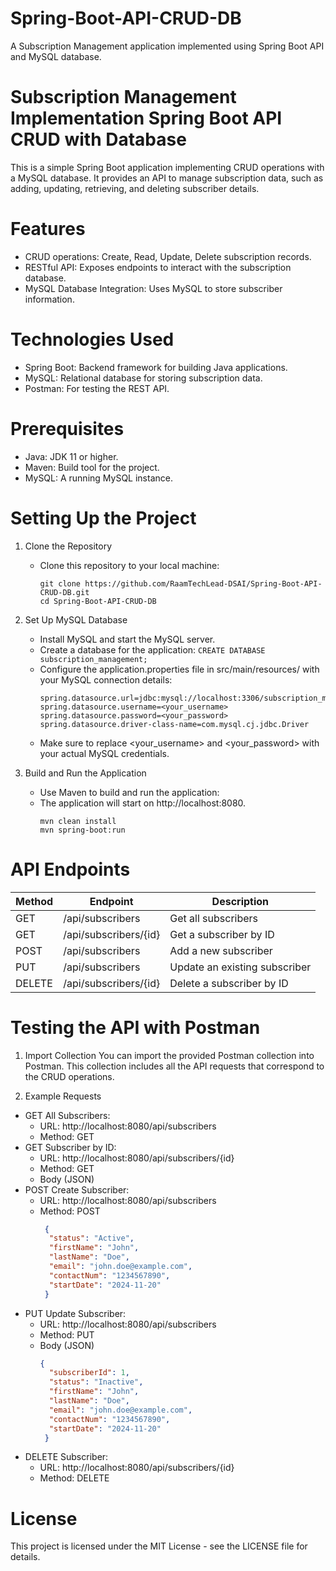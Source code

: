 # Spring-Boot-API-CRUD-DB
A Subscription Management application implemented using Spring Boot API and MySQL database.

# Subscription Management Implementation Spring Boot API CRUD with Database
This is a simple Spring Boot application implementing CRUD operations with a MySQL database. It provides an API to manage subscription data, such as adding, updating, retrieving, and deleting subscriber details.

# Features
- CRUD operations: Create, Read, Update, Delete subscription records.
- RESTful API: Exposes endpoints to interact with the subscription database.
- MySQL Database Integration: Uses MySQL to store subscriber information.

# Technologies Used
- Spring Boot: Backend framework for building Java applications.
- MySQL: Relational database for storing subscription data.
- Postman: For testing the REST API.

# Prerequisites
- Java: JDK 11 or higher.
- Maven: Build tool for the project.
- MySQL: A running MySQL instance.

# Setting Up the Project
1. Clone the Repository
   - Clone this repository to your local machine:
     ```
     git clone https://github.com/RaamTechLead-DSAI/Spring-Boot-API-CRUD-DB.git
     cd Spring-Boot-API-CRUD-DB

2. Set Up MySQL Database
   - Install MySQL and start the MySQL server.
   - Create a database for the application:
   `CREATE DATABASE subscription_management;`
   - Configure the application.properties file in src/main/resources/ with your MySQL connection details:
      ```
      spring.datasource.url=jdbc:mysql://localhost:3306/subscription_management
      spring.datasource.username=<your_username>
      spring.datasource.password=<your_password>
      spring.datasource.driver-class-name=com.mysql.cj.jdbc.Driver
   - Make sure to replace <your_username> and <your_password> with your actual MySQL credentials.

3. Build and Run the Application
   - Use Maven to build and run the application:
   - The application will start on http://localhost:8080.
      ```
      mvn clean install
      mvn spring-boot:run

# API Endpoints
| Method | Endpoint | Description |
|----------|----------|----------|
| GET | /api/subscribers | Get all subscribers |
| GET | /api/subscribers/{id} | Get a subscriber by ID |
| POST | /api/subscribers | Add a new subscriber |
| PUT | /api/subscribers | Update an existing subscriber |
| DELETE | /api/subscribers/{id} | Delete a subscriber by ID |

# Testing the API with Postman
1. Import Collection
You can import the provided Postman collection into Postman. This collection includes all the API requests that correspond to the CRUD operations.

2. Example Requests
- GET All Subscribers:
   - URL: http://localhost:8080/api/subscribers
   - Method: GET
- GET Subscriber by ID:
   - URL: http://localhost:8080/api/subscribers/{id}
   - Method: GET
   - Body (JSON)
- POST Create Subscriber:
   - URL: http://localhost:8080/api/subscribers
   - Method: POST
     ```json
      {
       "status": "Active",
       "firstName": "John",
       "lastName": "Doe",
       "email": "john.doe@example.com",
       "contactNum": "1234567890",
       "startDate": "2024-11-20"
      }
- PUT Update Subscriber:
   - URL: http://localhost:8080/api/subscribers
   - Method: PUT
   - Body (JSON)
     ```json 
     {
       "subscriberId": 1,
       "status": "Inactive",
       "firstName": "John",
       "lastName": "Doe",
       "email": "john.doe@example.com",
       "contactNum": "1234567890",
       "startDate": "2024-11-20"
      }

- DELETE Subscriber:
  - URL: http://localhost:8080/api/subscribers/{id}
  - Method: DELETE

# License
This project is licensed under the MIT License - see the LICENSE file for details.



